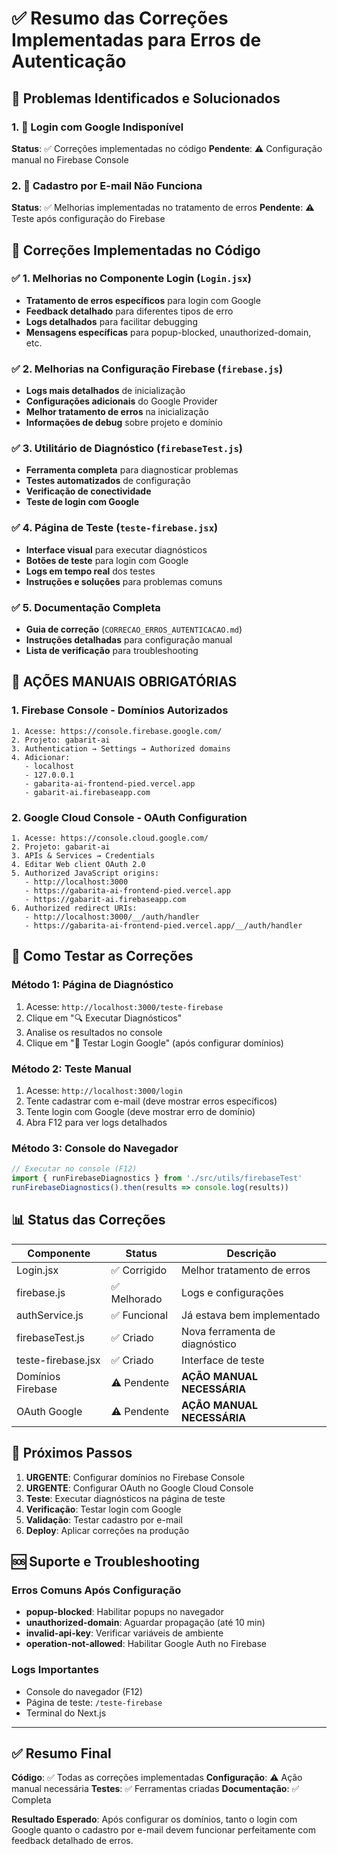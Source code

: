 # ✅ Resumo das Correções Implementadas para Erros de Autenticação

## 🎯 Problemas Identificados e Solucionados

### 1. 🚫 Login com Google Indisponível
**Status**: ✅ Correções implementadas no código
**Pendente**: ⚠️ Configuração manual no Firebase Console

### 2. 🚫 Cadastro por E-mail Não Funciona
**Status**: ✅ Melhorias implementadas no tratamento de erros
**Pendente**: ⚠️ Teste após configuração do Firebase

## 🔧 Correções Implementadas no Código

### ✅ 1. Melhorias no Componente Login (`Login.jsx`)
- **Tratamento de erros específicos** para login com Google
- **Feedback detalhado** para diferentes tipos de erro
- **Logs detalhados** para facilitar debugging
- **Mensagens específicas** para popup-blocked, unauthorized-domain, etc.

### ✅ 2. Melhorias na Configuração Firebase (`firebase.js`)
- **Logs mais detalhados** de inicialização
- **Configurações adicionais** do Google Provider
- **Melhor tratamento de erros** na inicialização
- **Informações de debug** sobre projeto e domínio

### ✅ 3. Utilitário de Diagnóstico (`firebaseTest.js`)
- **Ferramenta completa** para diagnosticar problemas
- **Testes automatizados** de configuração
- **Verificação de conectividade**
- **Teste de login com Google**

### ✅ 4. Página de Teste (`teste-firebase.jsx`)
- **Interface visual** para executar diagnósticos
- **Botões de teste** para login com Google
- **Logs em tempo real** dos testes
- **Instruções e soluções** para problemas comuns

### ✅ 5. Documentação Completa
- **Guia de correção** (`CORRECAO_ERROS_AUTENTICACAO.md`)
- **Instruções detalhadas** para configuração manual
- **Lista de verificação** para troubleshooting

## 🚨 AÇÕES MANUAIS OBRIGATÓRIAS

### 1. Firebase Console - Domínios Autorizados
```
1. Acesse: https://console.firebase.google.com/
2. Projeto: gabarit-ai
3. Authentication → Settings → Authorized domains
4. Adicionar:
   - localhost
   - 127.0.0.1
   - gabarita-ai-frontend-pied.vercel.app
   - gabarit-ai.firebaseapp.com
```

### 2. Google Cloud Console - OAuth Configuration
```
1. Acesse: https://console.cloud.google.com/
2. Projeto: gabarit-ai
3. APIs & Services → Credentials
4. Editar Web client OAuth 2.0
5. Authorized JavaScript origins:
   - http://localhost:3000
   - https://gabarita-ai-frontend-pied.vercel.app
   - https://gabarit-ai.firebaseapp.com
6. Authorized redirect URIs:
   - http://localhost:3000/__/auth/handler
   - https://gabarita-ai-frontend-pied.vercel.app/__/auth/handler
```

## 🧪 Como Testar as Correções

### Método 1: Página de Diagnóstico
1. Acesse: `http://localhost:3000/teste-firebase`
2. Clique em "🔍 Executar Diagnósticos"
3. Analise os resultados no console
4. Clique em "🔐 Testar Login Google" (após configurar domínios)

### Método 2: Teste Manual
1. Acesse: `http://localhost:3000/login`
2. Tente cadastrar com e-mail (deve mostrar erros específicos)
3. Tente login com Google (deve mostrar erro de domínio)
4. Abra F12 para ver logs detalhados

### Método 3: Console do Navegador
```javascript
// Executar no console (F12)
import { runFirebaseDiagnostics } from './src/utils/firebaseTest'
runFirebaseDiagnostics().then(results => console.log(results))
```

## 📊 Status das Correções

| Componente | Status | Descrição |
|------------|--------|----------|
| Login.jsx | ✅ Corrigido | Melhor tratamento de erros |
| firebase.js | ✅ Melhorado | Logs e configurações |
| authService.js | ✅ Funcional | Já estava bem implementado |
| firebaseTest.js | ✅ Criado | Nova ferramenta de diagnóstico |
| teste-firebase.jsx | ✅ Criado | Interface de teste |
| Domínios Firebase | ⚠️ Pendente | **AÇÃO MANUAL NECESSÁRIA** |
| OAuth Google | ⚠️ Pendente | **AÇÃO MANUAL NECESSÁRIA** |

## 🎯 Próximos Passos

1. **URGENTE**: Configurar domínios no Firebase Console
2. **URGENTE**: Configurar OAuth no Google Cloud Console
3. **Teste**: Executar diagnósticos na página de teste
4. **Verificação**: Testar login com Google
5. **Validação**: Testar cadastro por e-mail
6. **Deploy**: Aplicar correções na produção

## 🆘 Suporte e Troubleshooting

### Erros Comuns Após Configuração
- **popup-blocked**: Habilitar popups no navegador
- **unauthorized-domain**: Aguardar propagação (até 10 min)
- **invalid-api-key**: Verificar variáveis de ambiente
- **operation-not-allowed**: Habilitar Google Auth no Firebase

### Logs Importantes
- Console do navegador (F12)
- Página de teste: `/teste-firebase`
- Terminal do Next.js

---

## ✅ Resumo Final

**Código**: ✅ Todas as correções implementadas
**Configuração**: ⚠️ Ação manual necessária
**Testes**: ✅ Ferramentas criadas
**Documentação**: ✅ Completa

**Resultado Esperado**: Após configurar os domínios, tanto o login com Google quanto o cadastro por e-mail devem funcionar perfeitamente com feedback detalhado de erros.